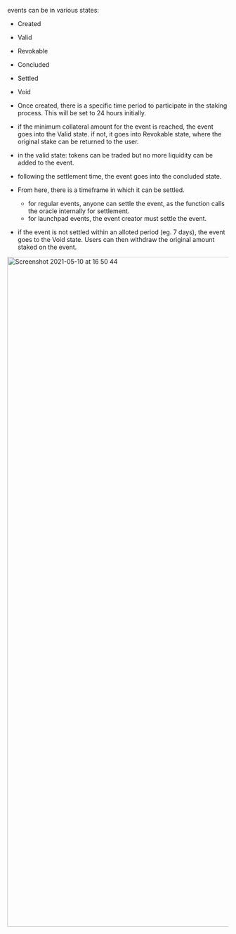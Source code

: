 events can be in various states:

- Created
- Valid
- Revokable
- Concluded
- Settled
- Void

- Once created, there is a specific time period to participate in the staking process. This will be set to 24 hours initially.
- if the minimum collateral amount for the event is reached, the event goes into the Valid state. if not, it goes into Revokable state, where the original stake can be returned to the user.
- in the valid state: tokens can be traded but no more liquidity can be added to the event.
- following the settlement time, the event goes into the concluded state.
- From here, there is a timeframe in which it can be settled.
    - for regular events, anyone can settle the event, as the function calls the oracle internally for settlement.
    - for launchpad events, the event creator must settle the event.
- if the event is not settled within an alloted period (eg. 7 days), the event goes to the Void state. Users can then withdraw the original amount staked on the event.


<img width="1524" alt="Screenshot 2021-05-10 at 16 50 44" src="https://user-images.githubusercontent.com/6988731/117643730-ea695a00-b1b2-11eb-997f-a128b9b50618.png">
